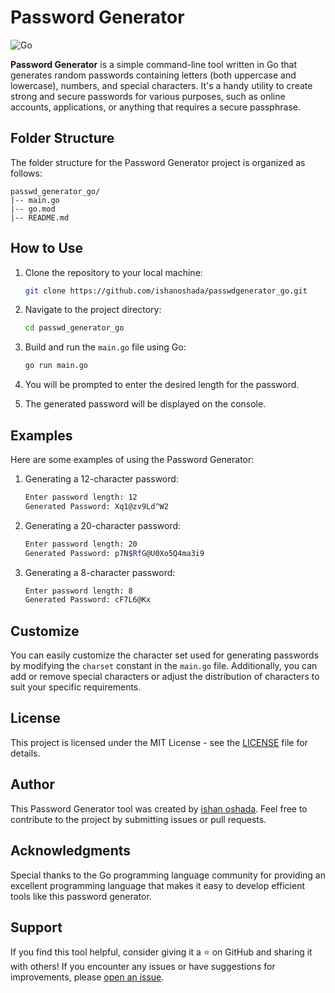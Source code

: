 # Password Generator

![Go](https://img.shields.io/badge/Go-Programming%20Language-blue)


**Password Generator** is a simple command-line tool written in Go that generates random passwords containing letters (both uppercase and lowercase), numbers, and special characters. It's a handy utility to create strong and secure passwords for various purposes, such as online accounts, applications, or anything that requires a secure passphrase.

## Folder Structure

The folder structure for the Password Generator project is organized as follows:

```
passwd_generator_go/
|-- main.go
|-- go.mod
|-- README.md
```


## How to Use

1. Clone the repository to your local machine:

   ```bash
   git clone https://github.com/ishanoshada/passwdgenerator_go.git
   ```

2. Navigate to the project directory:

   ```bash
   cd passwd_generator_go
   ```

3. Build and run the `main.go` file using Go:

   ```bash
   go run main.go
   ```

4. You will be prompted to enter the desired length for the password.

5. The generated password will be displayed on the console.

## Examples

Here are some examples of using the Password Generator:

1. Generating a 12-character password:

   ```bash
   Enter password length: 12
   Generated Password: Xq1@zv9Ld^W2
   ```

2. Generating a 20-character password:

   ```bash
   Enter password length: 20
   Generated Password: p7N$RfG@U0Xo5Q4ma3i9
   ```

3. Generating a 8-character password:

   ```bash
   Enter password length: 8
   Generated Password: cF7L6@Kx
   ```

## Customize

You can easily customize the character set used for generating passwords by modifying the `charset` constant in the `main.go` file. Additionally, you can add or remove special characters or adjust the distribution of characters to suit your specific requirements.

## License

This project is licensed under the MIT License - see the [LICENSE](LICENSE) file for details.

## Author

This Password Generator tool was created by [ishan oshada](https://github.com/ishanoshada). Feel free to contribute to the project by submitting issues or pull requests.

## Acknowledgments

Special thanks to the Go programming language community for providing an excellent programming language that makes it easy to develop efficient tools like this password generator.

## Support

If you find this tool helpful, consider giving it a ⭐️ on GitHub and sharing it with others! If you encounter any issues or have suggestions for improvements, please [open an issue](https://github.com/ishanoshada/passwd_generator_go/issues).

